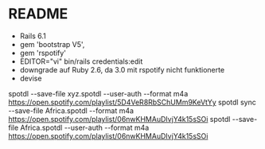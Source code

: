 # README
* Rails 6.1
* gem 'bootstrap V5',
* gem 'rspotify'
* EDITOR="vi" bin/rails credentials:edit
* downgrade auf Ruby 2.6, da 3.0 mit rspotify nicht funktionerte
* devise

spotdl --save-file xyz.spotdl --user-auth --format m4a https://open.spotify.com/playlist/5D4VeR8RbSChUMm9KeVtYy
spotdl sync --save-file Africa.spotdl  --format m4a https://open.spotify.com/playlist/06nwKHMAuDIvjY4k15sSOi
spotdl --save-file Africa.spotdl --user-auth --format m4a https://open.spotify.com/playlist/06nwKHMAuDIvjY4k15sSOi